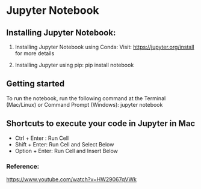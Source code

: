# Jupyter Notebook

## Installing Jupyter Notebook:

1. Installing Jupyter Notebook using Conda:
    Visit: https://jupyter.org/install for more details

2. Installing Jupyter using pip:
    pip install notebook


## Getting started

To run the notebook, run the following command at the Terminal (Mac/Linux) or Command Prompt (Windows):
jupyter notebook


## Shortcuts to execute your code in Jupyter in Mac

* Ctrl + Enter : Run Cell
* Shift + Enter: Run Cell and Select Below
* Option + Enter: Run Cell and Insert Below

### Reference:
https://www.youtube.com/watch?v=HW29067qVWk
